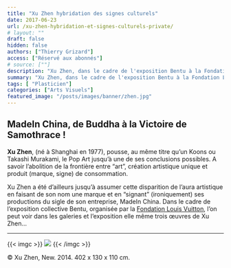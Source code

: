 ```yaml
---
title: "Xu Zhen hybridation des signes culturels"
date: 2017-06-23
url: /xu-zhen-hybridation-et-signes-culturels-private/
# layout: ""
draft: false
hidden: false
authors: ["Thierry Grizard"]
access: ["Réservé aux abonnés"]
# source: [""]
description: "Xu Zhen, dans le cadre de l'exposition Bentu à la Fondation Louis Vuitton l'on peut voir trois monumentales productions Post Pop Art de Xu Zhen"
summary: "Xu Zhen, dans le cadre de l'exposition Bentu à la Fondation Louis Vuitton l'on peut voir trois monumentales productions Post Pop Art de Xu Zhen"
tags: [ "Plasticien"]
categories: ["Arts Visuels"]
featured_image: "/posts/images/banner/zhen.jpg"
---
```

## MadeIn China, de Buddha à la Victoire de Samothrace !

**Xu Zhen**, (né à Shanghai en 1977), pousse, au même titre qu’un Koons ou Takashi Murakami, le Pop Art jusqu’à une de ses conclusions possibles. A savoir l’abolition de la frontière entre “art”, création artistique unique et produit (marque, signe) de consommation.

Xu Zhen a été d’ailleurs jusqu’à assumer cette disparition de l’aura artistique en faisant de son nom une marque et en “signant” (ironiquement) ses productions du sigle de son entreprise, MadeIn China. Dans le cadre de l’exposition collective Bentu, organisée par la [Fondation Louis Vuitton](http://www.fondationlouisvuitton.fr/?ref=artefields.net), l’on peut voir dans les galeries et l’exposition elle même trois œuvres de Xu Zhen...

---
{{< imgc >}}
![](/posts/images/zhen/xu-zhen-pop-art-china-sculpture-fondation-louis-vuitton-vuitton-art-contemporary-art.055-683x1024.jpg)
{{< /imgc >}}

© Xu Zhen, New. 2014. 402 x 130 x 110 cm.